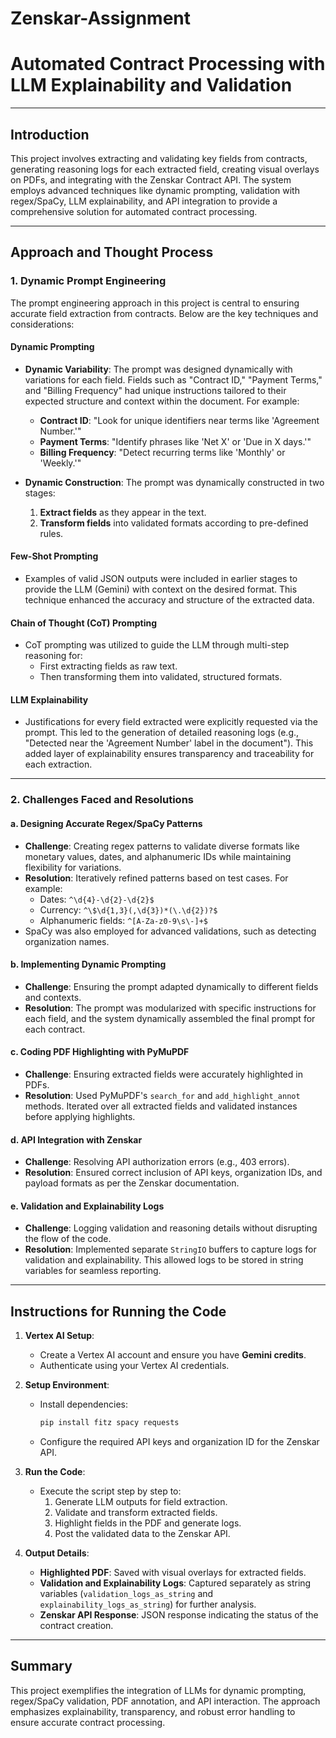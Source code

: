 # Zenskar-Assignment

# Automated Contract Processing with LLM Explainability and Validation

---

## **Introduction**

This project involves extracting and validating key fields from contracts, generating reasoning logs for each extracted field, creating visual overlays on PDFs, and integrating with the Zenskar Contract API. The system employs advanced techniques like dynamic prompting, validation with regex/SpaCy, LLM explainability, and API integration to provide a comprehensive solution for automated contract processing.

---

## **Approach and Thought Process**

### **1. Dynamic Prompt Engineering**

The prompt engineering approach in this project is central to ensuring accurate field extraction from contracts. Below are the key techniques and considerations:

#### **Dynamic Prompting**
- **Dynamic Variability**: The prompt was designed dynamically with variations for each field. Fields such as "Contract ID," "Payment Terms," and "Billing Frequency" had unique instructions tailored to their expected structure and context within the document. For example:
  - **Contract ID**: "Look for unique identifiers near terms like 'Agreement Number.'"
  - **Payment Terms**: "Identify phrases like 'Net X' or 'Due in X days.'"
  - **Billing Frequency**: "Detect recurring terms like 'Monthly' or 'Weekly.'"
  
- **Dynamic Construction**: The prompt was dynamically constructed in two stages:
  1. **Extract fields** as they appear in the text.
  2. **Transform fields** into validated formats according to pre-defined rules.

#### **Few-Shot Prompting**
- Examples of valid JSON outputs were included in earlier stages to provide the LLM (Gemini) with context on the desired format. This technique enhanced the accuracy and structure of the extracted data.

#### **Chain of Thought (CoT) Prompting**
- CoT prompting was utilized to guide the LLM through multi-step reasoning for:
  - First extracting fields as raw text.
  - Then transforming them into validated, structured formats.

#### **LLM Explainability**
- Justifications for every field extracted were explicitly requested via the prompt. This led to the generation of detailed reasoning logs (e.g., "Detected near the 'Agreement Number' label in the document"). This added layer of explainability ensures transparency and traceability for each extraction.

---

### **2. Challenges Faced and Resolutions**

#### **a. Designing Accurate Regex/SpaCy Patterns**
- **Challenge**: Creating regex patterns to validate diverse formats like monetary values, dates, and alphanumeric IDs while maintaining flexibility for variations.
- **Resolution**: Iteratively refined patterns based on test cases. For example:
  - Dates: `^\d{4}-\d{2}-\d{2}$`
  - Currency: `^\$\d{1,3}(,\d{3})*(\.\d{2})?$`
  - Alphanumeric fields: `^[A-Za-z0-9\s\-]+$`
- SpaCy was also employed for advanced validations, such as detecting organization names.

#### **b. Implementing Dynamic Prompting**
- **Challenge**: Ensuring the prompt adapted dynamically to different fields and contexts.
- **Resolution**: The prompt was modularized with specific instructions for each field, and the system dynamically assembled the final prompt for each contract.

#### **c. Coding PDF Highlighting with PyMuPDF**
- **Challenge**: Ensuring extracted fields were accurately highlighted in PDFs.
- **Resolution**: Used PyMuPDF's `search_for` and `add_highlight_annot` methods. Iterated over all extracted fields and validated instances before applying highlights.

#### **d. API Integration with Zenskar**
- **Challenge**: Resolving API authorization errors (e.g., 403 errors).
- **Resolution**: Ensured correct inclusion of API keys, organization IDs, and payload formats as per the Zenskar documentation.

#### **e. Validation and Explainability Logs**
- **Challenge**: Logging validation and reasoning details without disrupting the flow of the code.
- **Resolution**: Implemented separate `StringIO` buffers to capture logs for validation and explainability. This allowed logs to be stored in string variables for seamless reporting.

---

## **Instructions for Running the Code**

1. **Vertex AI Setup**:
   - Create a Vertex AI account and ensure you have **Gemini credits**.
   - Authenticate using your Vertex AI credentials.

2. **Setup Environment**:
   - Install dependencies:
     ```bash
     pip install fitz spacy requests
     ```
   - Configure the required API keys and organization ID for the Zenskar API.

3. **Run the Code**:
   - Execute the script step by step to:
     1. Generate LLM outputs for field extraction.
     2. Validate and transform extracted fields.
     3. Highlight fields in the PDF and generate logs.
     4. Post the validated data to the Zenskar API.

4. **Output Details**:
   - **Highlighted PDF**: Saved with visual overlays for extracted fields.
   - **Validation and Explainability Logs**: Captured separately as string variables (`validation_logs_as_string` and `explainability_logs_as_string`) for further analysis.
   - **Zenskar API Response**: JSON response indicating the status of the contract creation.

---

## **Summary**

This project exemplifies the integration of LLMs for dynamic prompting, regex/SpaCy validation, PDF annotation, and API interaction. The approach emphasizes explainability, transparency, and robust error handling to ensure accurate contract processing.
